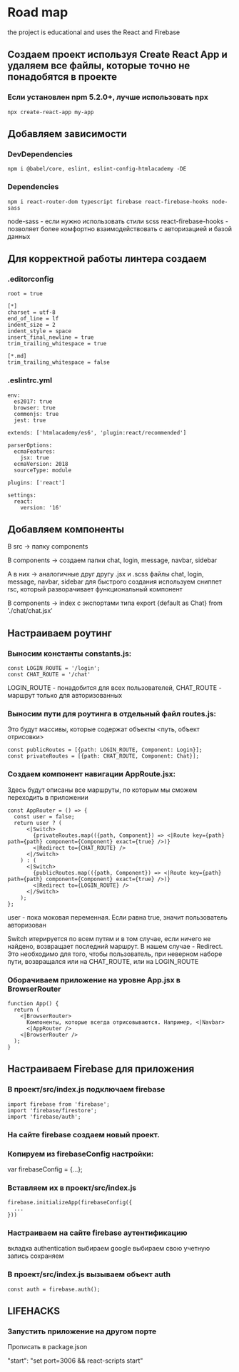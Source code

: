 # Road map

the project is educational and uses the React and Firebase

## Создаем проект используя Create React App и удаляем все файлы, которые точно не понадобятся в проекте

  ### Если установлен npm 5.2.0+, лучше использовать npx
  
    npx create-react-app my-app

## Добавляем зависимости

  ### DevDependencies
  
    npm i @babel/core, eslint, eslint-config-htmlacademy -DE

  ### Dependencies
  
    npm i react-router-dom typescript firebase react-firebase-hooks node-sass

  node-sass - если нужно использовать стили scss
  react-firebase-hooks - позволяет более комфортно взаимодействовать с авторизацией и базой данных

## Для корректной работы линтера создаем

  ### .editorconfig

    root = true

    [*]
    charset = utf-8
    end_of_line = lf
    indent_size = 2
    indent_style = space
    insert_final_newline = true
    trim_trailing_whitespace = true

    [*.md]
    trim_trailing_whitespace = false

  ### .eslintrc.yml

    env:
      es2017: true
      browser: true
      commonjs: true
      jest: true

    extends: ['htmlacademy/es6', 'plugin:react/recommended']

    parserOptions:
      ecmaFeatures:
        jsx: true
      ecmaVersion: 2018
      sourceType: module

    plugins: ['react']

    settings:
      react:
        version: '16'

## Добавляем компоненты

  В src → папку components

  В components → создаем папки chat, login, message, navbar, sidebar

  А в них → аналогичные друг другу .jsx и .scss файлы chat, login, message, navbar, sidebar
  для быстрого создания используем сниппет rsc, который разворачивает функциональный компонент

  В components → index с экспортами типа export {default as Chat} from './chat/chat.jsx'

## Настраиваем роутинг

  ### Выносим константы constants.js:

    const LOGIN_ROUTE = '/login';
    const CHAT_ROUTE = '/chat'

  LOGIN_ROUTE - понадобится для всех пользователей, 
  CHAT_ROUTE - маршрут только для авторизованных

  ### Выносим пути для роутинга в отдельный файл routes.js:

  Это будут массивы, которые содержат объекты <путь, объект отрисовки>

    const publicRoutes = [{path: LOGIN_ROUTE, Component: Login}];
    const privateRoutes = [{path: CHAT_ROUTE, Component: Chat}];

  ### Создаем компонент навигации AppRoute.jsx: 

  Здесь будут описаны все маршруты, по которым мы сможем переходить в приложении

    const AppRouter = () => {
      const user = false;
      return user ? (
          <|Switch>
            {privateRoutes.map(({path, Component}) => <|Route key={path} path={path} component={Component} exact={true} />)}
            <|Redirect to={CHAT_ROUTE} />   
          <|/Switch>
        ) : (
          <|Switch>
            {publicRoutes.map(({path, Component}) => <|Route key={path} path={path} component={Component} exact={true} />)}
            <|Redirect to={LOGIN_ROUTE} />   
          <|/Switch>
        );
    };

  user - пока моковая переменная. Если равна true, значит пользователь авторизован

  Switch итерируется по всем путям и в том случае, если ничего не найдено, возвращает последний маршрут. В нашем случае - Redirect. Это необходимо для того, чтобы пользователь, при неверном наборе пути, возвращался или на CHAT_ROUTE, или на LOGIN_ROUTE


  ### Оборачиваем приложение на уровне App.jsx в BrowserRouter

    function App() {
      return (
        <|BrowserRouter>
          Компоненты, которые всегда отрисовываются. Например, <|Navbar>
          <|AppRouter />
        <|BrowserRouter />
      );
    }

## Настраиваем Firebase для приложения

  ### В проект/src/index.js подключаем firebase

    import firebase from 'firebase';
    import 'firebase/firestore';
    import 'firebase/auth';

  ### На сайте firebase создаем новый проект. 

  ### Копируем из firebaseConfig настройки:

  var firebaseConfig = {...};

  ### Вставляем их в проект/src/index.js
    
    firebase.initializeApp(firebaseConfig({
      ...
    }))

  ### Настраиваем на сайте firebase аутентификацию

   вкладка authentication
   выбираем google
   выбираем свою учетную запись
   сохраняем

  ### В проект/src/index.js вызываем объект auth

    const auth = firebase.auth();

## LIFEHACKS

### Запустить приложение на другом порте

Прописать в package.json

  "start": "set port=3006 && react-scripts start"
